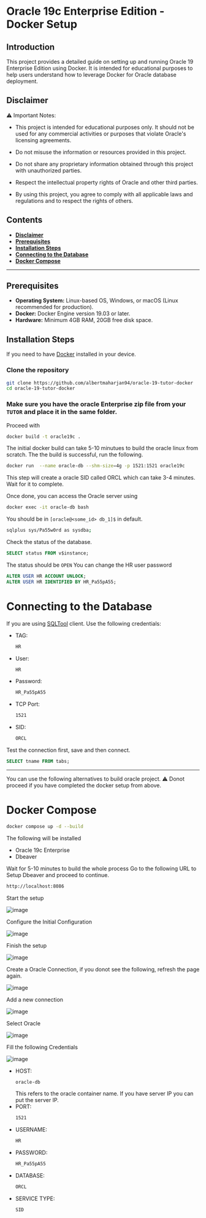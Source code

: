 # Oracle 19c Enterprise Edition - Docker Setup

## Introduction
This project provides a detailed guide on setting up and running Oracle 19 Enterprise Edition using Docker. It is intended for educational purposes to help users understand how to leverage Docker for Oracle database deployment.


## Disclaimer
⚠️ Important Notes:

- This project is intended for educational purposes only. It should not be used for any commercial activities or purposes that violate Oracle's licensing agreements.

- Do not misuse the information or resources provided in this project.

- Do not share any proprietary information obtained through this project with unauthorized parties.

- Respect the intellectual property rights of Oracle and other third parties.

- By using this project, you agree to comply with all applicable laws and regulations and to respect the rights of others.


## Contents
- [**Disclaimer**](#disclaimer)
- [**Prerequisites**](#prerequisites)
- [**Installation Steps**](#installation-steps)
- [**Connecting to the Database**](#connecting-to-the-database)
- [**Docker Compose**](#docker-compose)

---
## Prerequisites
- **Operating System:** Linux-based OS, Windows, or macOS (Linux recommended for production).
- **Docker:** Docker Engine version 19.03 or later.
- **Hardware:** Minimum 4GB RAM, 20GB free disk space.

## Installation Steps
If you need to have [Docker](https://www.docker.com/products/docker-desktop/) installed in your device.

### Clone the repository
```bash
git clone https://github.com/albertmaharjan94/oracle-19-tutor-docker
cd oracle-19-tutor-docker
```
### Make sure you have the oracle Enterprise zip file from your `TUTOR` and place it in the same folder.
Proceed with
```bash
docker build -t oracle19c .
```

The initial docker build can take 5-10 minutues to build the oracle linux from scratch.
The the build is successful, run the following.
```bash
docker run  --name oracle-db --shm-size=4g -p 1521:1521 oracle19c 
```
This step will create a oracle SID called ORCL which can take 3-4 minutes. Wait for it to complete.

Once done, you can access the Oracle server using
```bash
docker exec -it oracle-db bash
```

You should be in `[oracle@<some_id> db_1]$` in default.

```bash
sqlplus sys/Pa55w0rd as sysdba;
```
Check the status of the database.
```sql
SELECT status FROM v$instance;
```
The status should be `OPEN`
You can change the HR user password

```sql
ALTER USER HR ACCOUNT UNLOCK;
ALTER USER HR IDENTIFIED BY HR_Pa55pA55;
```

# Connecting to the Database
If you are using [SQLTool](https://s3-np1.datahub.com.np/workshop/SQLTools_18b42.zip) client. Use the following credentials:

- TAG:
    ```bash
    HR
    ```

- User:
    ```bash
    HR
    ```
- Password:
    ```bash
    HR_Pa55pA55
    ```
- TCP Port:
    ```bash
    1521
    ```

- SID:
    ```bash
    ORCL
    ```

Test the connection first, save and then connect.
```sql
SELECT tname FROM tabs;
```
--- 

You can use the following alternatives to build oracle project.
⚠️ Donot proceed if you have completed the docker setup from above.

# Docker Compose
```bash
docker compose up -d --build
```

The following will be installed
- Oracle 19c Enterprise
- Dbeaver

Wait for 5-10 minutes to build the whole process 
Go to the following URL to Setup Dbeaver and proceed to continue.
```bash
http://localhost:8086
```
Start the setup

![image](https://github.com/user-attachments/assets/59f910e6-4f41-4f3b-b4c3-c868cedc6072)


Configure the Initial Configuration

![image](https://github.com/user-attachments/assets/fdd965fc-7220-48f5-a55f-2c9d03425ee6)


Finish the setup

![image](https://github.com/user-attachments/assets/9c4eb21d-e5c7-4848-a754-5428583eb352)


Create a Oracle Connection, if you donot see the following, refresh the page again.

![image](https://github.com/user-attachments/assets/bf1e8e9b-1719-4d37-91a9-8f2eb6fec399)


Add a new connection

![image](https://github.com/user-attachments/assets/0eb97a00-35a0-4674-961f-1efc50c94e4d)


Select Oracle

![image](https://github.com/user-attachments/assets/27d131a8-812a-4881-a4eb-4f618e747cf0)


Fill the following Credentials

![image](https://github.com/user-attachments/assets/ab31d173-5d2c-4d52-9962-da1f05e99dd9)


- HOST:
    ```bash
    oracle-db
    ```
    This refers to the oracle container name. If you have server IP you can put the server IP.
- PORT:
    ```bash
    1521
    ```
- USERNAME:
    ```bash
    HR
    ```
- PASSWORD:
    ```bash
    HR_Pa55pA55
    ```
- DATABASE:
    ```bash
    ORCL
    ```
- SERVICE TYPE:
    ```bash
    SID
    ```
